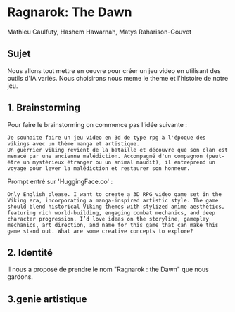 # Ragnarok: The Dawn

Mathieu Caulfuty, Hashem Hawarnah, Matys Raharison-Gouvet

## Sujet

Nous allons tout mettre en oeuvre pour créer un jeu video en utilisant des outils d'IA variés.
Nous choisirons nous meme le theme et l'histoire de notre jeu.

## 1. Brainstorming

Pour faire le brainstorming on commence pas l'idée suivante :

```
Je souhaite faire un jeu video en 3d de type rpg à l'époque des vikings avec un thème manga et artistique.
Un guerrier viking revient de la bataille et découvre que son clan est menacé par une ancienne malédiction. Accompagné d'un compagnon (peut-être un mystérieux étranger ou un animal maudit), il entreprend un voyage pour lever la malédiction et restaurer son honneur.
```

Prompt entré sur 'HuggingFace.co' :

```
Only English please. I want to create a 3D RPG video game set in the Viking era, incorporating a manga-inspired artistic style. The game should blend historical Viking themes with stylized anime aesthetics, featuring rich world-building, engaging combat mechanics, and deep character progression. I’d love ideas on the storyline, gameplay mechanics, art direction, and name for this game that can make this game stand out. What are some creative concepts to explore?
```

## 2. Identité

Il nous a proposé de prendre le nom "Ragnarok : the Dawn" que nous gardons.

## 3.genie artistique
